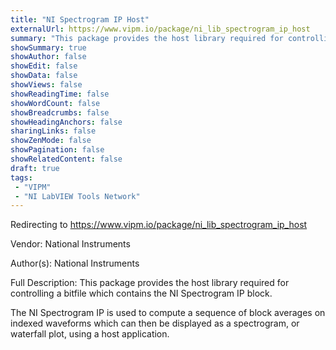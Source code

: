 ```yaml
---
title: "NI Spectrogram IP Host"
externalUrl: https://www.vipm.io/package/ni_lib_spectrogram_ip_host
summary: "This package provides the host library required for controlling a bitfile which contains the NI Spectrogram IP block."
showSummary: true
showAuthor: false
showEdit: false
showData: false
showViews: false
showReadingTime: false
showWordCount: false
showBreadcrumbs: false
showHeadingAnchors: false
sharingLinks: false
showZenMode: false
showPagination: false
showRelatedContent: false
draft: true
tags:
 - "VIPM"
 - "NI LabVIEW Tools Network"
---
```


Redirecting to https://www.vipm.io/package/ni_lib_spectrogram_ip_host

Vendor: National Instruments

Author(s): National Instruments
 
Full Description:
This package provides the host library required for controlling a bitfile which contains the NI Spectrogram IP block.

The NI Spectrogram IP is used to compute a sequence of block averages on indexed waveforms which can then be displayed as a spectrogram, or waterfall plot, using a host application.
